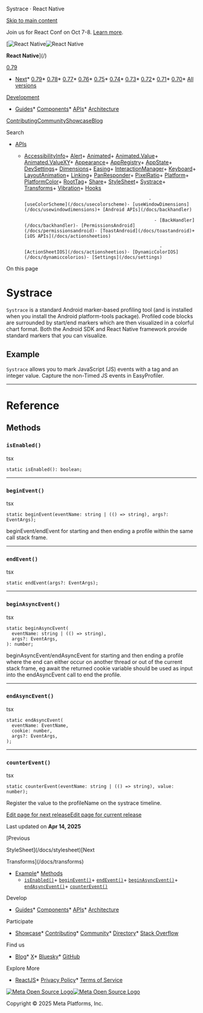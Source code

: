 Systrace · React Native

[Skip to main content](#__docusaurus_skipToContent_fallback)

Join us for React Conf on Oct 7-8. [Learn more](https://conf.react.dev).

[![React Native](/img/header_logo.svg)![React Native](/img/header_logo.svg)

**React Native**](/)

[0.79](/docs/systrace)

* [Next](/docs/next/systrace)* [0.79](/docs/systrace)* [0.78](/docs/0.78/systrace)* [0.77](/docs/0.77/systrace)* [0.76](/docs/0.76/systrace)* [0.75](/docs/0.75/systrace)* [0.74](/docs/0.74/systrace)* [0.73](/docs/0.73/systrace)* [0.72](/docs/0.72/systrace)* [0.71](/docs/0.71/systrace)* [0.70](/docs/0.70/systrace)* [All versions](/versions)

[Development](#)

* [Guides](/docs/getting-started)* [Components](/docs/components-and-apis)* [APIs](/docs/accessibilityinfo)* [Architecture](/architecture/overview)

[Contributing](/contributing/overview)[Community](/community/overview)[Showcase](/showcase)[Blog](/blog)

Search

* [APIs](/docs/accessibilityinfo)

  + [AccessibilityInfo](/docs/accessibilityinfo)+ [Alert](/docs/alert)+ [Animated](/docs/animated)+ [Animated.Value](/docs/animatedvalue)+ [Animated.ValueXY](/docs/animatedvaluexy)+ [Appearance](/docs/appearance)+ [AppRegistry](/docs/appregistry)+ [AppState](/docs/appstate)+ [DevSettings](/docs/devsettings)+ [Dimensions](/docs/dimensions)+ [Easing](/docs/easing)+ [InteractionManager](/docs/interactionmanager)+ [Keyboard](/docs/keyboard)+ [LayoutAnimation](/docs/layoutanimation)+ [Linking](/docs/linking)+ [PanResponder](/docs/panresponder)+ [PixelRatio](/docs/pixelratio)+ [Platform](/docs/platform)+ [PlatformColor](/docs/platformcolor)+ [RootTag](/docs/roottag)+ [Share](/docs/share)+ [StyleSheet](/docs/stylesheet)+ [Systrace](/docs/systrace)+ [Transforms](/docs/transforms)+ [Vibration](/docs/vibration)+ [Hooks](/docs/usecolorscheme)

                                                      - [useColorScheme](/docs/usecolorscheme)- [useWindowDimensions](/docs/usewindowdimensions)+ [Android APIs](/docs/backhandler)

                                                        - [BackHandler](/docs/backhandler)- [PermissionsAndroid](/docs/permissionsandroid)- [ToastAndroid](/docs/toastandroid)+ [iOS APIs](/docs/actionsheetios)

                                                          - [ActionSheetIOS](/docs/actionsheetios)- [DynamicColorIOS](/docs/dynamiccolorios)- [Settings](/docs/settings)

On this page

Systrace
========

`Systrace` is a standard Android marker-based profiling tool (and is installed when you install the Android platform-tools package). Profiled code blocks are surrounded by start/end markers which are then visualized in a colorful chart format. Both the Android SDK and React Native framework provide standard markers that you can visualize.

Example[​](#example "Direct link to Example")
---------------------------------------------

`Systrace` allows you to mark JavaScript (JS) events with a tag and an integer value. Capture the non-Timed JS events in EasyProfiler.

---

Reference
=========

Methods[​](#methods "Direct link to Methods")
---------------------------------------------

### `isEnabled()`[​](#isenabled "Direct link to isenabled")

tsx

```
static isEnabled(): boolean;  

```

---

### `beginEvent()`[​](#beginevent "Direct link to beginevent")

tsx

```
static beginEvent(eventName: string | (() => string), args?: EventArgs);  

```

beginEvent/endEvent for starting and then ending a profile within the same call stack frame.

---

### `endEvent()`[​](#endevent "Direct link to endevent")

tsx

```
static endEvent(args?: EventArgs);  

```

---

### `beginAsyncEvent()`[​](#beginasyncevent "Direct link to beginasyncevent")

tsx

```
static beginAsyncEvent(  
  eventName: string | (() => string),  
  args?: EventArgs,  
): number;  

```

beginAsyncEvent/endAsyncEvent for starting and then ending a profile where the end can either occur on another thread or out of the current stack frame, eg await the returned cookie variable should be used as input into the endAsyncEvent call to end the profile.

---

### `endAsyncEvent()`[​](#endasyncevent "Direct link to endasyncevent")

tsx

```
static endAsyncEvent(  
  eventName: EventName,  
  cookie: number,  
  args?: EventArgs,  
);  

```

---

### `counterEvent()`[​](#counterevent "Direct link to counterevent")

tsx

```
static counterEvent(eventName: string | (() => string), value: number);  

```

Register the value to the profileName on the systrace timeline.

[Edit page for next release](https://github.com/facebook/react-native-website/edit/main/docs/systrace.md)[Edit page for current release](https://github.com/facebook/react-native-website/edit/main/website/versioned_docs/version-0.79/systrace.md)

Last updated on **Apr 14, 2025**

[Previous

StyleSheet](/docs/stylesheet)[Next

Transforms](/docs/transforms)

* [Example](#example)* [Methods](#methods)
    + [`isEnabled()`](#isenabled)+ [`beginEvent()`](#beginevent)+ [`endEvent()`](#endevent)+ [`beginAsyncEvent()`](#beginasyncevent)+ [`endAsyncEvent()`](#endasyncevent)+ [`counterEvent()`](#counterevent)

Develop

* [Guides](/docs/getting-started)* [Components](/docs/components-and-apis)* [APIs](/docs/accessibilityinfo)* [Architecture](/architecture/overview)

Participate

* [Showcase](/showcase)* [Contributing](/contributing/overview)* [Community](/community/overview)* [Directory](https://reactnative.directory/)* [Stack Overflow](https://stackoverflow.com/questions/tagged/react-native)

Find us

* [Blog](/blog)* [X](https://x.com/reactnative)* [Bluesky](https://bsky.app/profile/reactnative.dev)* [GitHub](https://github.com/facebook/react-native)

Explore More

* [ReactJS](https://react.dev/)* [Privacy Policy](https://opensource.fb.com/legal/privacy/)* [Terms of Service](https://opensource.fb.com/legal/terms/)

[![Meta Open Source Logo](/img/oss_logo.svg)![Meta Open Source Logo](/img/oss_logo.svg)](https://opensource.fb.com/)

Copyright © 2025 Meta Platforms, Inc.
